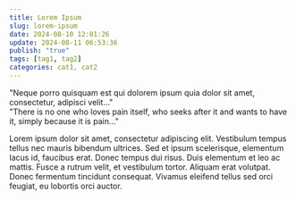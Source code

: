 ```yaml
---
title: Lorem Ipsum
slug: lorem-ipsum
date: 2024-08-10 12:01:26
update: 2024-08-11 06:53:36
publish: "true"
tags: [tag1, tag2]
categories: cat1, cat2
---
```


"Neque porro quisquam est qui dolorem ipsum quia dolor sit amet, consectetur, adipisci velit…"  
"There is no one who loves pain itself, who seeks after it and wants to have it, simply because it is pain…"

<!-- more -->

Lorem ipsum dolor sit amet, consectetur adipiscing elit. Vestibulum tempus tellus nec mauris bibendum ultrices. Sed et ipsum scelerisque, elementum lacus id, faucibus erat. Donec tempus dui risus. Duis elementum et leo ac mattis. Fusce a rutrum velit, et vestibulum tortor. Aliquam erat volutpat. Donec fermentum tincidunt consequat. Vivamus eleifend tellus sed orci feugiat, eu lobortis orci auctor.
